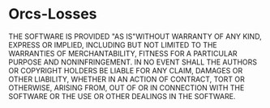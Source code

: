 # Orcs-Losses
THE SOFTWARE IS PROVIDED "AS IS"WITHOUT WARRANTY OF ANY KIND,
EXPRESS OR
IMPLIED, INCLUDING BUT NOT LIMITED TO THE WARRANTIES OF
MERCHANTABILITY,
FITNESS FOR A PARTICULAR PURPOSE AND NONINFRINGEMENT. IN NO
EVENT SHALL THE
AUTHORS OR COPYRIGHT HOLDERS BE LIABLE FOR ANY CLAIM, DAMAGES
OR OTHER
LIABILITY, WHETHER IN AN ACTION OF CONTRACT, TORT OR OTHERWISE,
ARISING FROM,
OUT OF OR IN CONNECTION WITH THE SOFTWARE OR THE USE OR OTHER
DEALINGS IN THE SOFTWARE.
